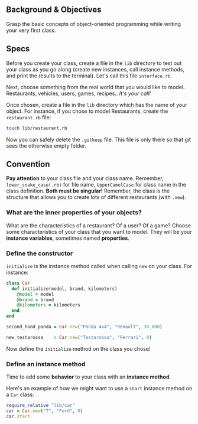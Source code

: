 ## Background & Objectives

Grasp the basic concepts of object-oriented programming while writing your very first class.

## Specs

Before you create your class, create a file in the `lib` directory to test out your class as you go along (create new instances, call instance methods, and print the results to the terminal). Let's call this file `interface.rb`.

Next, choose something from the real world that you would like to model. Restaurants, vehicles, users, games, recipes.. *It's your call!*

Once chosen, create a file in the `lib` directory which has the name of your object.
For instance, if you chose to model Restaurants, create the `restaurant.rb` file:

```bash
touch lib/restaurant.rb
```

Now you can safely delete the `.gitkeep` file. This file is only there so that git sees the otherwise empty folder.

## Convention

**Pay attention** to your class file and your class name. Remember, `lower_snake_case(.rb)` for file name,
`UpperCamelCase` for class name in the class definition. **Both must be singular!** Remember, the class is the structure that allows you to create lots of different restaurants (with `.new`).

### What are the inner properties of your objects?

What are the characteristics of a restaurant? Of a user? Of a game?
Choose some characteristics of your class that you want to model. They will be your **instance variables**, sometimes named **properties**.

### Define the constructor

`initialize` is the instance method called when calling `new` on your class. For instance:

```ruby
class Car
  def initialize(model, brand, kilometers)
    @model = model
    @brand = brand
    @kilometers = kilometers
  end
end

second_hand_panda = Car.new("Panda 4x4", "Renault", 30_000)

new_testarossa    = Car.new("Testarossa", "Ferrari", 0)
```

Now define the `initialize` method on the class you chose!

### Define an instance method

Time to add some **behavior** to your class with an **instance method**.

Here's an example of how we might want to use a `start` instance method on a `Car` class:

```ruby
require_relative "lib/car"
car = Car.new("T", "Ford", 0)
car.start
```

